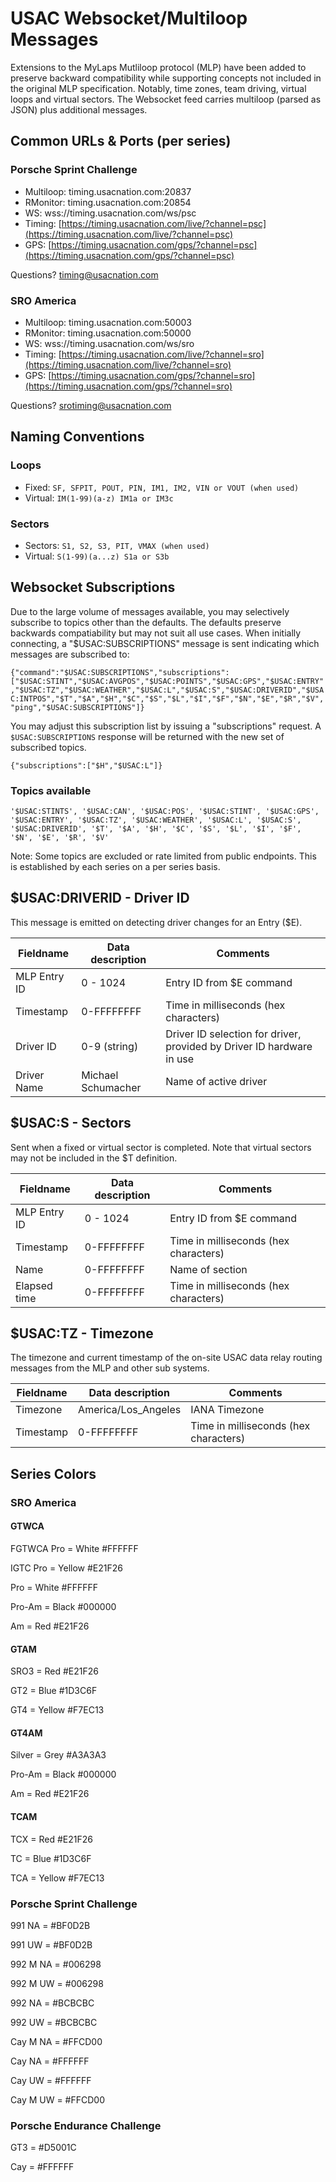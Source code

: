 # USAC Websocket/Multiloop Messages

Extensions to the MyLaps Mutliloop protocol (MLP) have been added to preserve backward compatibility while supporting concepts not included in the original MLP specification. Notably, time zones, team driving, virtual loops and virtual sectors. The Websocket feed carries multiloop (parsed as JSON) plus additional messages.

## Common URLs & Ports (per series)

### Porsche Sprint Challenge

- Multiloop: timing.usacnation.com:20837
- RMonitor: timing.usacnation.com:20854
- WS: wss://timing.usacnation.com/ws/psc
- Timing: [https://timing.usacnation.com/live/?channel=psc](https://timing.usacnation.com/live/?channel=psc)
- GPS: [https://timing.usacnation.com/gps/?channel=psc](https://timing.usacnation.com/gps/?channel=psc)

Questions? [timing@usacnation.com](timing@usacnation.com)

### SRO America

- Multiloop: timing.usacnation.com:50003
- RMonitor: timing.usacnation.com:50000
- WS: wss://timing.usacnation.com/ws/sro
- Timing: [https://timing.usacnation.com/live/?channel=sro](https://timing.usacnation.com/live/?channel=sro)
- GPS: [https://timing.usacnation.com/gps/?channel=sro](https://timing.usacnation.com/gps/?channel=sro)

Questions? [srotiming@usacnation.com](srotiming@usacnation.com)

## Naming Conventions

### Loops
- Fixed: `SF, SFPIT, POUT, PIN, IM1, IM2, VIN or VOUT (when used)`
- Virtual: `IM(1-99)(a-z) IM1a or IM3c`

### Sectors
- Sectors: `S1, S2, S3, PIT, VMAX (when used)`
- Virtual: `S(1-99)(a...z) S1a or S3b`

## Websocket Subscriptions
Due to the large volume of messages available, you may selectively subscribe to topics other than the defaults. The defaults preserve backwards compatiability but may not suit all use cases. When initially connecting, a "$USAC:SUBSCRIPTIONS" message is sent indicating which messages are subscribed to:

`{"command":"$USAC:SUBSCRIPTIONS","subscriptions":["$USAC:STINT","$USAC:AVGPOS","$USAC:POINTS","$USAC:GPS","$USAC:ENTRY","$USAC:TZ","$USAC:WEATHER","$USAC:L","$USAC:S","$USAC:DRIVERID","$USAC:INTPOS","$T","$A","$H","$C","$S","$L","$I","$F","$N","$E","$R","$V","ping","$USAC:SUBSCRIPTIONS"]}`

You may adjust this subscription list by issuing a "subscriptions" request. A `$USAC:SUBSCRIPTIONS` response will be returned with the new set of subscribed topics.

`{"subscriptions":["$H","$USAC:L"]}`

### Topics available
`'$USAC:STINTS', '$USAC:CAN', '$USAC:POS', '$USAC:STINT', '$USAC:GPS', '$USAC:ENTRY', '$USAC:TZ', '$USAC:WEATHER', '$USAC:L', '$USAC:S', '$USAC:DRIVERID', '$T', '$A', '$H', '$C', '$S', '$L', '$I', '$F', '$N', '$E', '$R', '$V'`

Note: Some topics are excluded or rate limited from public endpoints. This is established by each series on a per series basis.

## $USAC:DRIVERID - Driver ID
This message is emitted on detecting driver changes for an Entry ($E).

|Fieldname|Data description|Comments|
|-|-|-|
|MLP Entry ID|0 - 1024|Entry ID from $E command|
|Timestamp|0-FFFFFFFF|Time in milliseconds (hex characters)|
|Driver ID|0-9 (string) |Driver ID selection for driver, provided by Driver ID hardware in use|
|Driver Name|Michael Schumacher|Name of active driver|

## $USAC:S - Sectors
Sent when a fixed or virtual sector is completed. Note that virtual sectors may not be included in the $T definition.

|Fieldname|Data description|Comments|
|-|-|-|
|MLP Entry ID|0 - 1024|Entry ID from $E command|
|Timestamp|0-FFFFFFFF|Time in milliseconds (hex characters)|
|Name|0-FFFFFFFF|Name of section|
|Elapsed time|0-FFFFFFFF|Time in milliseconds (hex characters)|

## $USAC:TZ - Timezone
The timezone and current timestamp of the on-site USAC data relay routing messages from the MLP and other sub systems.

|Fieldname|Data description|Comments|
|-|-|-|
|Timezone|America/Los_Angeles|IANA Timezone|
|Timestamp|0-FFFFFFFF|Time in milliseconds (hex characters)|


## Series Colors

### SRO America

#### GTWCA

FGTWCA Pro = White #FFFFFF

IGTC Pro = Yellow #E21F26

Pro = White #FFFFFF

Pro-Am = Black #000000

Am = Red #E21F26

#### GTAM

SRO3 = Red #E21F26

GT2 = Blue #1D3C6F

GT4 = Yellow #F7EC13

#### GT4AM

Silver = Grey #A3A3A3

Pro-Am = Black #000000

Am = Red #E21F26

#### TCAM

TCX = Red #E21F26

TC = Blue #1D3C6F

TCA = Yellow #F7EC13

### Porsche Sprint Challenge

991 NA = #BF0D2B

991 UW = #BF0D2B

992 M NA = #006298

992 M UW = #006298

992 NA = #BCBCBC

992 UW = #BCBCBC

Cay M NA = #FFCD00

Cay NA = #FFFFFF

Cay UW = #FFFFFF

Cay M UW = #FFCD00

### Porsche Endurance Challenge

GT3 = #D5001C

Cay = #FFFFFF
